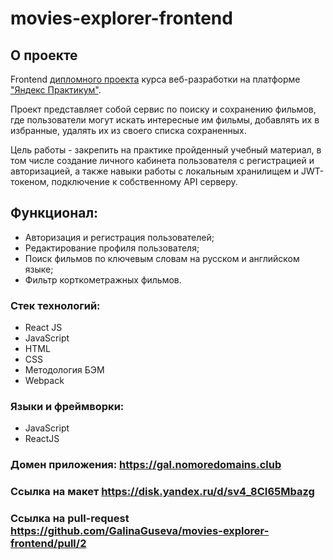 # movies-explorer-frontend

## О проекте

Frontend [дипломного проекта](https://gal.nomoredomains.club) курса веб-разработки на платформе ["Яндекс Практикум"](https://practicum.yandex.ru/).

Проект представляет собой сервис по поиску и сохранению фильмов, где пользователи могут искать интересные им фильмы, добавлять их в избранные, удалять их из своего списка сохраненных.

Цель работы - закрепить на практике пройденный учебный материал, в том числе создание личного кабинета пользователя с регистрацией и авторизацией, а также навыки работы c локальным хранилищем и JWT-токеном, подключение к собственному API серверу.

## Функционал:

- Авторизация и регистрация пользователей;
- Редактирование профиля пользователя;
- Поиск фильмов по ключевым словам на русском и английском языке;
- Фильтр корткометражных фильмов.

### Стек технологий:

- React JS
- JavaScript
- HTML
- CSS
- Методология БЭМ
- Webpack

### Языки и фреймворки:

- JavaScript
- ReactJS


### Домен приложения: https://gal.nomoredomains.club

### Ссылка на макет https://disk.yandex.ru/d/sv4_8CI65Mbazg

### Ссылка на pull-request https://github.com/GalinaGuseva/movies-explorer-frontend/pull/2
